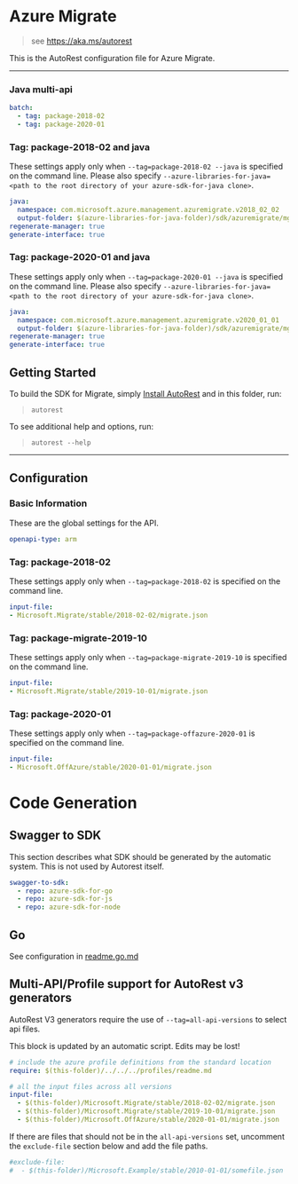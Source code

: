 # Azure Migrate

> see https://aka.ms/autorest

This is the AutoRest configuration file for Azure Migrate.

---

### Java multi-api

``` yaml $(java) && $(multiapi)
batch:
  - tag: package-2018-02
  - tag: package-2020-01
```

### Tag: package-2018-02 and java

These settings apply only when `--tag=package-2018-02 --java` is specified on the command line.
Please also specify `--azure-libraries-for-java=<path to the root directory of your azure-sdk-for-java clone>`.

``` yaml $(tag) == 'package-2018-02' && $(java) && $(multiapi)
java:
  namespace: com.microsoft.azure.management.azuremigrate.v2018_02_02
  output-folder: $(azure-libraries-for-java-folder)/sdk/azuremigrate/mgmt-v2018_02_02
regenerate-manager: true
generate-interface: true
```

### Tag: package-2020-01 and java

These settings apply only when `--tag=package-2020-01 --java` is specified on the command line.
Please also specify `--azure-libraries-for-java=<path to the root directory of your azure-sdk-for-java clone>`.

``` yaml $(tag) == 'package-2020-01' && $(java) && $(multiapi)
java:
  namespace: com.microsoft.azure.management.azuremigrate.v2020_01_01
  output-folder: $(azure-libraries-for-java-folder)/sdk/azuremigrate/mgmt-v2020_01_01
regenerate-manager: true
generate-interface: true
```

## Getting Started
To build the SDK for Migrate, simply [Install AutoRest](https://aka.ms/autorest/install) and in this folder, run:

> `autorest`

To see additional help and options, run:

> `autorest --help`
---

## Configuration



### Basic Information
These are the global settings for the API.

``` yaml
openapi-type: arm

```


### Tag: package-2018-02

These settings apply only when `--tag=package-2018-02` is specified on the command line.

``` yaml $(tag) == 'package-2018-02'
input-file:
- Microsoft.Migrate/stable/2018-02-02/migrate.json
```

### Tag: package-migrate-2019-10

These settings apply only when `--tag=package-migrate-2019-10` is specified on the command line.

``` yaml $(tag) == 'package-migrate-2019-10'
input-file:
- Microsoft.Migrate/stable/2019-10-01/migrate.json
```

### Tag: package-2020-01

These settings apply only when `--tag=package-offazure-2020-01` is specified on the command line.

``` yaml $(tag) == 'package-offazure-2020-01'
input-file:
- Microsoft.OffAzure/stable/2020-01-01/migrate.json
```
# Code Generation

## Swagger to SDK

This section describes what SDK should be generated by the automatic system.
This is not used by Autorest itself.

``` yaml $(swagger-to-sdk)
swagger-to-sdk:
  - repo: azure-sdk-for-go
  - repo: azure-sdk-for-js
  - repo: azure-sdk-for-node
```

## Go

See configuration in [readme.go.md](./readme.go.md)
## Multi-API/Profile support for AutoRest v3 generators 

AutoRest V3 generators require the use of `--tag=all-api-versions` to select api files.

This block is updated by an automatic script. Edits may be lost!

``` yaml $(tag) == 'all-api-versions' /* autogenerated */
# include the azure profile definitions from the standard location
require: $(this-folder)/../../../profiles/readme.md

# all the input files across all versions
input-file:
  - $(this-folder)/Microsoft.Migrate/stable/2018-02-02/migrate.json
  - $(this-folder)/Microsoft.Migrate/stable/2019-10-01/migrate.json
  - $(this-folder)/Microsoft.OffAzure/stable/2020-01-01/migrate.json

```

If there are files that should not be in the `all-api-versions` set, 
uncomment the  `exclude-file` section below and add the file paths.

``` yaml $(tag) == 'all-api-versions'
#exclude-file: 
#  - $(this-folder)/Microsoft.Example/stable/2010-01-01/somefile.json
```

